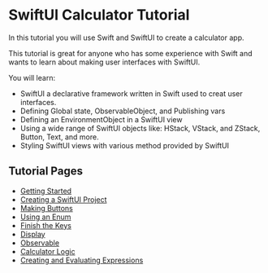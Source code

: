 # SwiftUI Calculator Tutorial

In this tutorial you will use Swift and SwiftUI to create a calculator app. 

This tutorial is great for anyone who has some experience with Swift and wants to learn about making user interfaces with SwiftUI. 

You will learn: 
- SwiftUI a declarative framework written in Swift used to creat user interfaces. 
- Defining Global state, ObservableObject, and Publishing vars
- Defining an EnvironmentObject in a SwiftUI view 
- Using a wide range of SwiftUI objects like: HStack, VStack, and ZStack, Button, Text, and more. 
- Styling SwiftUI views with various method provided by SwiftUI

## Tutorial Pages

- [Getting Started](./00-Getting-Started.md)
- [Creating a SwiftUI Project](./01-Creating-a-SwiftUI-Project.md)
- [Making Buttons](./02-Making-Buttons.md)
- [Using an Enum](./03-Using-an-Enum.md)
- [Finish the Keys](./04-Finish-the-Keys.md)
- [Display](./05-Display.md)
- [Observable](./06-Observable.md)
- [Calculator Logic](./07-Calculator-Logic.md)
- [Creating and Evaluating Expressions](./08-Creating-and-evaluating-expressions.md)
